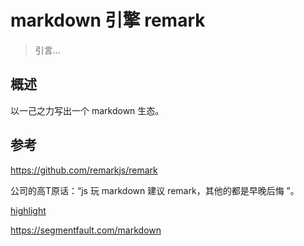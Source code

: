 # markdown 引擎 remark

> 引言...

## 概述

以一己之力写出一个 markdown 生态。




## 参考

https://github.com/remarkjs/remark

公司的高T原话：“js 玩 markdown 建议 remark，其他的都是早晚后悔 ”。

[highlight](https://highlightjs.org/usage/)

https://segmentfault.com/markdown

